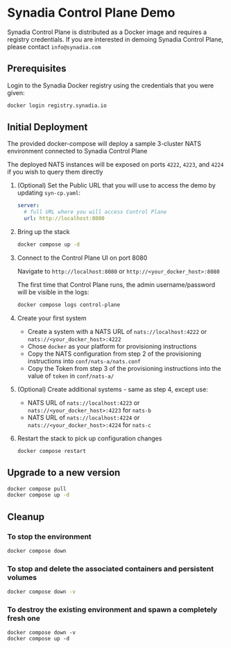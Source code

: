 # Synadia Control Plane Demo

Synadia Control Plane is distributed as a Docker image and requires a registry credentials.  If you are interested in demoing Synadia Control Plane, please contact `info@synadia.com`

## Prerequisites

Login to the Synadia Docker registry using the credentials that you were given:

```bash
docker login registry.synadia.io
```

## Initial Deployment

The provided docker-compose will deploy a sample 3-cluster NATS environment connected to Synadia Control Plane

The deployed NATS instances will be exposed on ports `4222`, `4223`, and `4224` if you wish to query them directly

1. (Optional) Set the Public URL that you will use to access the demo by updating `syn-cp.yaml`:

    ```yaml
    server:
      # full URL where you will access Control Plane
      url: http://localhost:8080
    ```

2. Bring up the stack

    ```bash
    docker compose up -d
    ```

3. Connect to the Control Plane UI on port 8080

    Navigate to `http://localhost:8080` or `http://<your_docker_host>:8080`

    The first time that Control Plane runs, the admin username/password will be visible in the logs:

    ```bash
    docker compose logs control-plane
    ```

4. Create your first system

    - Create a system with a NATS URL of `nats://localhost:4222` or `nats://<your_docker_host>:4222`
    - Chose `docker` as your platform for provisioning instructions
    - Copy the NATS configuration from step 2 of the provisioning instructions into `conf/nats-a/nats.conf`
    - Copy the Token from step 3 of the provisioning instructions into the value of `token` in `conf/nats-a/`

5. (Optional) Create additional systems - same as step 4, except use:
   
   - NATS URL of `nats://localhost:4223` or `nats://<your_docker_host>:4223` for `nats-b`
   - NATS URL of `nats://localhost:4224` or `nats://<your_docker_host>:4224` for `nats-c`

6. Restart the stack to pick up configuration changes

    ```bash
    docker compose restart
    ``` 

## Upgrade to a new version

```bash
docker compose pull
docker compose up -d
```

## Cleanup

### To stop the environment
```bash
docker compose down
```

### To stop and delete the associated containers and persistent volumes
```bash
docker compose down -v
```

### To destroy the existing environment and spawn a completely fresh one
```
docker compose down -v
docker compose up -d
```
